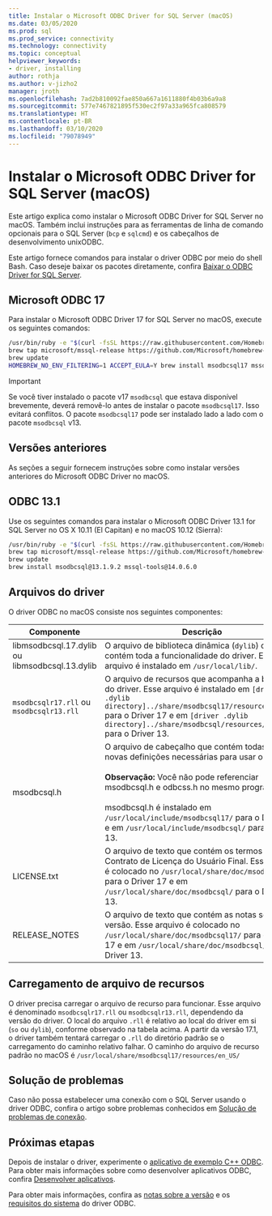 ```yaml
---
title: Instalar o Microsoft ODBC Driver for SQL Server (macOS)
ms.date: 03/05/2020
ms.prod: sql
ms.prod_service: connectivity
ms.technology: connectivity
ms.topic: conceptual
helpviewer_keywords:
- driver, installing
author: rothja
ms.author: v-jizho2
manager: jroth
ms.openlocfilehash: 7ad2b810092fae850a667a1611880f4b03b6a9a8
ms.sourcegitcommit: 577e7467821895f530ec2f97a33a965fca808579
ms.translationtype: HT
ms.contentlocale: pt-BR
ms.lasthandoff: 03/10/2020
ms.locfileid: "79078949"
---
```

# <a name="install-the-microsoft-odbc-driver-for-sql-server-macos"></a>Instalar o Microsoft ODBC Driver for SQL Server (macOS)

Este artigo explica como instalar o Microsoft ODBC Driver for SQL Server no macOS. Também inclui instruções para as ferramentas de linha de comando opcionais para o SQL Server (`bcp` e `sqlcmd`) e os cabeçalhos de desenvolvimento unixODBC.

Este artigo fornece comandos para instalar o driver ODBC por meio do shell Bash. Caso deseje baixar os pacotes diretamente, confira [Baixar o ODBC Driver for SQL Server](../download-odbc-driver-for-sql-server.md).

## <a name="microsoft-odbc-17"></a>Microsoft ODBC 17

Para instalar o Microsoft ODBC Driver 17 for SQL Server no macOS, execute os seguintes comandos:

```bash
/usr/bin/ruby -e "$(curl -fsSL https://raw.githubusercontent.com/Homebrew/install/master/install)"
brew tap microsoft/mssql-release https://github.com/Microsoft/homebrew-mssql-release
brew update
HOMEBREW_NO_ENV_FILTERING=1 ACCEPT_EULA=Y brew install msodbcsql17 mssql-tools
```

> [!IMPORTANT]
> Se você tiver instalado o pacote v17 `msodbcsql` que estava disponível brevemente, deverá removê-lo antes de instalar o pacote `msodbcsql17`. Isso evitará conflitos. O pacote `msodbcsql17` pode ser instalado lado a lado com o pacote `msodbcsql` v13.

## <a name="previous-versions"></a>Versões anteriores

As seções a seguir fornecem instruções sobre como instalar versões anteriores do Microsoft ODBC Driver no macOS.

## <a id="13.1"></a> ODBC 13.1

Use os seguintes comandos para instalar o Microsoft ODBC Driver 13.1 for SQL Server no OS X 10.11 (El Capitan) e no macOS 10.12 (Sierra):

```bash
/usr/bin/ruby -e "$(curl -fsSL https://raw.githubusercontent.com/Homebrew/install/master/install)"
brew tap microsoft/mssql-release https://github.com/Microsoft/homebrew-mssql-release
brew update
brew install msodbcsql@13.1.9.2 mssql-tools@14.0.6.0
```

## <a name="driver-files"></a>Arquivos do driver

O driver ODBC no macOS consiste nos seguintes componentes:

|Componente|Descrição|  
|---------------|-----------------|  
|libmsodbcsql.17.dylib ou libmsodbcsql.13.dylib|O arquivo de biblioteca dinâmica (`dylib`) que contém toda a funcionalidade do driver. Esse arquivo é instalado em `/usr/local/lib/`.|  
|`msodbcsqlr17.rll` ou `msodbcsqlr13.rll`|O arquivo de recursos que acompanha a biblioteca do driver. Esse arquivo é instalado em `[driver .dylib directory]../share/msodbcsql17/resources/en_US/` para o Driver 17 e em `[driver .dylib directory]../share/msodbcsql/resources/en_US/` para o Driver 13. | 
|msodbcsql.h|O arquivo de cabeçalho que contém todas as novas definições necessárias para usar o driver.<br /><br /> **Observação:**  Você não pode referenciar msodbcsql.h e odbcss.h no mesmo programa.<br /><br /> msodbcsql.h é instalado em `/usr/local/include/msodbcsql17/` para o Driver 17 e em `/usr/local/include/msodbcsql/` para o Driver 13. |
|LICENSE.txt|O arquivo de texto que contém os termos do Contrato de Licença do Usuário Final. Esse arquivo é colocado no `/usr/local/share/doc/msodbcsql17/` para o Driver 17 e em `/usr/local/share/doc/msodbcsql/` para o Driver 13. |
|RELEASE_NOTES|O arquivo de texto que contém as notas sobre a versão. Esse arquivo é colocado no `/usr/local/share/doc/msodbcsql17/` para o Driver 17 e em `/usr/local/share/doc/msodbcsql/` para o Driver 13. |

## <a name="resource-file-loading"></a>Carregamento de arquivo de recursos

O driver precisa carregar o arquivo de recurso para funcionar. Esse arquivo é denominado `msodbcsqlr17.rll` ou `msodbcsqlr13.rll`, dependendo da versão do driver. O local do arquivo `.rll` é relativo ao local do driver em si (`so` ou `dylib`), conforme observado na tabela acima. A partir da versão 17.1, o driver também tentará carregar o `.rll` do diretório padrão se o carregamento do caminho relativo falhar. O caminho do arquivo de recurso padrão no macOS é `/usr/local/share/msodbcsql17/resources/en_US/`

## <a name="troubleshooting"></a>Solução de problemas

Caso não possa estabelecer uma conexão com o SQL Server usando o driver ODBC, confira o artigo sobre problemas conhecidos em [Solução de problemas de conexão](known-issues-in-this-version-of-the-driver.md#connectivity).

## <a name="next-steps"></a>Próximas etapas

Depois de instalar o driver, experimente o [aplicativo de exemplo C++ ODBC](../../odbc/cpp-code-example-app-connect-access-sql-db.md). Para obter mais informações sobre como desenvolver aplicativos ODBC, confira [Desenvolver aplicativos](../../../odbc/reference/develop-app/developing-applications.md).

Para obter mais informações, confira as [notas sobre a versão](release-notes-odbc-sql-server-linux-mac.md) e os [requisitos do sistema](system-requirements.md) do driver ODBC.
